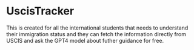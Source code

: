 # UscisTracker
This is created for all the international students that needs to understand their immigration status and they can fetch the information directly from USCIS and ask the GPT4 model about futher guidance for free.
